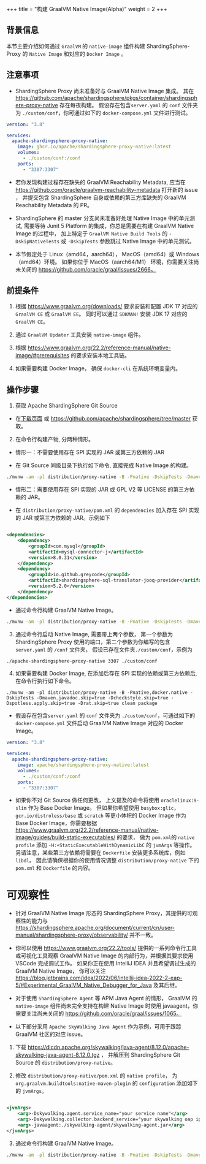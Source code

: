 +++
title = "构建 GraalVM Native Image(Alpha)"
weight = 2
+++

## 背景信息

本节主要介绍如何通过 `GraalVM` 的 `native-image` 组件构建 ShardingSphere-Proxy 的 `Native Image` 和对应的 `Docker Image`
。

## 注意事项

- ShardingSphere Proxy 尚未准备好与 GraalVM Native Image 集成。
  其在 https://github.com/apache/shardingsphere/pkgs/container/shardingsphere-proxy-native 存在每夜构建。
  假设存在包含`server.yaml` 的 `conf` 文件夹为 `./custom/conf`，你可通过如下的 `docker-compose.yml` 文件进行测试。

```yaml
version: "3.8"

services:
  apache-shardingsphere-proxy-native:
    image: ghcr.io/apache/shardingsphere-proxy-native:latest
    volumes:
      - ./custom/conf:/conf
    ports:
      - "3307:3307"
```

- 若你发现构建过程存在缺失的 GraalVM Reachability Metadata,
  应当在 https://github.com/oracle/graalvm-reachability-metadata 打开新的 issue ，
  并提交包含 ShardingSphere 自身或依赖的第三方库缺失的 GraalVM Reachability Metadata 的 PR。

- ShardingSphere 的 master 分支尚未准备好处理 Native Image 中的单元测试,
  需要等待 Junit 5 Platform 的集成，你总是需要在构建 GraalVM Native Image 的过程中，
  加上特定于 `GraalVM Native Build Tools` 的 `-DskipNativeTests` 或 `-DskipTests` 参数跳过 Native Image 中的单元测试。

- 本节假定处于 Linux（amd64，aarch64）， MacOS（amd64）或 Windows（amd64）环境。
  如果你位于 MacOS（aarch64/M1） 环境，你需要关注尚未关闭的 https://github.com/oracle/graal/issues/2666。

## 前提条件

1. 根据 https://www.graalvm.org/downloads/ 要求安装和配置 JDK 17 对应的 `GraalVM CE` 或 `GraalVM EE`。
   同时可以通过 `SDKMAN!` 安装 JDK 17 对应的 `GraalVM CE`。

2. 通过 `GraalVM Updater` 工具安装 `native-image` 组件。

3. 根据 https://www.graalvm.org/22.2/reference-manual/native-image/#prerequisites 的要求安装本地工具链。

4. 如果需要构建 Docker Image， 确保 `docker-cli` 在系统环境变量内。

## 操作步骤

1. 获取 Apache ShardingSphere Git Source

- 在[下载页面](https://shardingsphere.apache.org/document/current/en/downloads/)
  或 https://github.com/apache/shardingsphere/tree/master 获取。

2. 在命令行构建产物, 分两种情形。

- 情形一：不需要使用存在 SPI 实现的 JAR 或第三方依赖的 JAR

- 在 Git Source 同级目录下执行如下命令, 直接完成 Native Image 的构建。

```bash
./mvnw -am -pl distribution/proxy-native -B -Pnative -DskipTests -Dmaven.javadoc.skip=true -Dcheckstyle.skip=true -Dspotless.apply.skip=true -Drat.skip=true clean package
```

- 情形二：需要使用存在 SPI 实现的 JAR 或 GPL V2 等 LICENSE 的第三方依赖的 JAR。

- 在 `distribution/proxy-native/pom.xml` 的 `dependencies` 加入存在 SPI 实现的 JAR
  或第三方依赖的 JAR。示例如下

```xml

<dependencies>
    <dependency>
        <groupId>com.mysql</groupId>
        <artifactId>mysql-connector-j</artifactId>
        <version>8.0.31</version>
    </dependency>
    <dependency>
        <groupId>io.github.greycode</groupId>
        <artifactId>shardingsphere-sql-translator-jooq-provider</artifactId>
        <version>5.2.0</version>
    </dependency>
</dependencies>
```

- 通过命令行构建 GraalVM Native Image。

```bash
./mvnw -am -pl distribution/proxy-native -B -Pnative -DskipTests -Dmaven.javadoc.skip=true -Dcheckstyle.skip=true -Dspotless.apply.skip=true -Drat.skip=true clean package
```

3. 通过命令行启动 Native Image, 需要带上两个参数，
   第一个参数为 ShardingSphere Proxy 使用的端口，第二个参数为你编写的包含 `server.yaml` 的 `/conf` 文件夹，
   假设已存在文件夹`./custom/conf`，示例为

```bash
./apache-shardingsphere-proxy-native 3307 ./custom/conf
```

4. 如果需要构建 Docker Image, 在添加后存在 SPI 实现的依赖或第三方依赖后, 在命令行执行如下命令。

```shell
./mvnw -am -pl distribution/proxy-native -B -Pnative,docker.native -DskipTests -Dmaven.javadoc.skip=true -Dcheckstyle.skip=true -Dspotless.apply.skip=true -Drat.skip=true clean package
```

- 假设存在包含`server.yaml` 的 `conf` 文件夹为 `./custom/conf`，可通过如下的 `docker-compose.yml` 文件启动 GraalVM Native
  Image 对应的 Docker Image。

```yaml
version: "3.8"

services:
  apache-shardingsphere-proxy-native:
    image: apache/shardingsphere-proxy-native:latest
    volumes:
      - ./custom/conf:/conf
    ports:
      - "3307:3307"
```

- 如果你不对 Git Source 做任何更改， 上文提及的命令将使用 `oraclelinux:9-slim` 作为 Base Docker Image。
  但如果你希望使用 `busybox:glic`，`gcr.io/distroless/base` 或 `scratch` 等更小体积的 Docker Image 作为 Base Docker
  Image，你需要根据 https://www.graalvm.org/22.2/reference-manual/native-image/guides/build-static-executables/ 的要求，
  做为 `pom.xml`的 `native profile` 添加 `-H:+StaticExecutableWithDynamicLibC` 的 `jvmArgs` 等操作。
  另请注意，某些第三方依赖将需要在 `Dockerfile` 安装更多系统库，例如 `libdl`。
  因此请确保根据你的使用情况调整 `distribution/proxy-native`
  下的 `pom.xml` 和 `Dockerfile` 的内容。

# 可观察性

- 针对 GraalVM Native Image 形态的 ShardingSphere
  Proxy，其提供的可观察性的能力与 https://shardingsphere.apache.org/document/current/cn/user-manual/shardingsphere-proxy/observability/
  并不一致。

- 你可以使用 https://www.graalvm.org/22.2/tools/ 提供的一系列命令行工具或可视化工具观察 GraalVM Native Image
  的内部行为，并根据其要求使用 VSCode 完成调试工作。
  如果你正在使用 IntelliJ IDEA 并且希望调试生成的 GraalVM Native Image，
  你可以关注 https://blog.jetbrains.com/idea/2022/06/intellij-idea-2022-2-eap-5/#Experimental_GraalVM_Native_Debugger_for_Java
  及其后继。

- 对于使用 `ShardingSphere Agent` 等 APM Java Agent 的情形，
  GraalVM 的 `native-image` 组件尚未完全支持在构建 Native Image 时使用
  javaagent，你需要关注尚未关闭的 https://github.com/oracle/graal/issues/1065。

- 以下部分采用 `Apache SkyWalking Java Agent` 作为示例，可用于跟踪 GraalVM 社区的对应 issue。

1. 下载 https://dlcdn.apache.org/skywalking/java-agent/8.12.0/apache-skywalking-java-agent-8.12.0.tgz ，
   并解压到 ShardingSphere Git Source 的 `distribution/proxy-native`。

2. 修改 `distribution/proxy-native/pom.xml` 的 `native profile`，
   为 `org.graalvm.buildtools:native-maven-plugin` 的 `configuration` 添加如下的 `jvmArgs`。

```xml

<jvmArgs>
    <arg>-Dskywalking.agent.service_name="your service name"</arg>
    <arg>-Dskywalking.collector.backend_service="your skywalking oap ip and port"</arg>
    <arg>-javaagent:./skywalking-agent/skywalking-agent.jar</arg>
</jvmArgs>
```

3. 通过命令行构建 GraalVM Native Image。

```bash
./mvnw -am -pl distribution/proxy-native -B -Pnative -DskipTests -Dmaven.javadoc.skip=true -Dcheckstyle.skip=true -Dspotless.apply.skip=true -Drat.skip=true clean package
```
